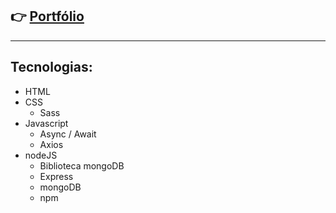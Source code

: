 ## 👉 [Portfólio](https://luciano44.github.io/)
---

## Tecnologias:

- HTML
- CSS
    - Sass
- Javascript
    - Async / Await
    - Axios
- nodeJS
    - Biblioteca mongoDB 
    - Express
    - mongoDB
    - npm 


<!--
**luciano44/luciano44** is a ✨ _special_ ✨ repository because its `README.md` (this file) appears on your GitHub profile.

Here are some ideas to get you started:

- 🔭 I’m currently working on ...
- 🌱 I’m currently learning ...
- 👯 I’m looking to collaborate on ...
- 🤔 I’m looking for help with ...
- 💬 Ask me about ...
- 📫 How to reach me: ...
- 😄 Pronouns: ...
- ⚡ Fun fact: ...
-->
